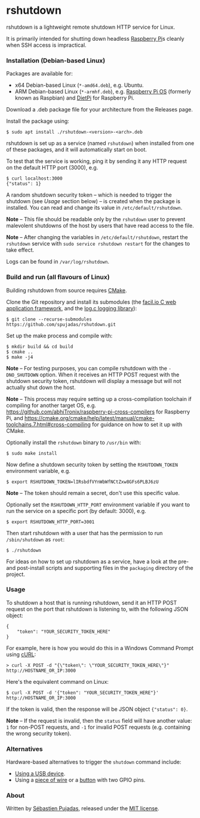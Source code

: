 # rshutdown

rshutdown is a lightweight remote shutdown HTTP service for Linux.

It is primarily intended for shutting down headless [Raspberry Pi]()s cleanly when SSH access is impractical.



### Installation (Debian-based Linux)

Packages are available for:

- x64 Debian-based Linux (`*-amd64.deb`), e.g. Ubuntu.
- ARM Debian-based Linux (`*-armhf.deb`), e.g. [Raspberry Pi OS](https://www.raspberrypi.org/downloads/) (formerly known as Raspbian) and [DietPi](https://dietpi.com/) for Raspberry Pi.



Download a .deb package file for your architecture from the Releases page.



Install the package using:

```
$ sudo apt install ./rshutdown-<version>-<arch>.deb
```

rshutdown is set up as a service (named `rshutdown`) when installed from one of these packages, and it will automatically start on boot.



To test that the service is working, ping it by sending it any HTTP request on the default HTTP port (3000), e.g.

```
$ curl localhost:3000
{"status": 1}
```



A random shutdown security token – which is needed to trigger the shutdown (see *Usage* section below) – is created when the package is installed. You can read and change its value in `/etc/default/rshutdown`.

**Note** – This file should be readable only by the `rshutdown` user to prevent malevolent shutdowns of the host by users that have read access to the file.

**Note** – After changing the variables in `/etc/default/rshutdown`, restart the `rshutdown` service with `sudo service rshutdown restart` for the changes to take effect.



Logs can be found in `/var/log/rshutdown`.



### Build and run (all flavours of Linux)

Building rshutdown from source requires [CMake](https://cmake.org/).



Clone the Git repository and install its submodules (the [facil.io C web application framework](http://facil.io/), and the [log.c logging library](https://github.com/rxi/log.c)):

```
$ git clone --recurse-submodules https://github.com/spujadas/rshutdown.git
```



Set up the make process and compile with:

```
$ mkdir build && cd build
$ cmake ..
$ make -j4
```

**Note** – For testing purposes, you can compile rshutdown with the `-DNO_SHUTDOWN` option. When it receives an HTTP POST request with the shutdown security token, rshutdown will display a message but will not actually shut down the host.

**Note** – This process may require setting up a cross-compilation toolchain if compiling for another target OS, e.g. https://github.com/abhiTronix/raspberry-pi-cross-compilers for Raspberry Pi, and https://cmake.org/cmake/help/latest/manual/cmake-toolchains.7.html#cross-compiling for guidance on how to set it up with CMake.



Optionally install the `rshutdown` binary to `/usr/bin` with:

```
$ sudo make install
```



Now define a shutdown security token by setting the `RSHUTDOWN_TOKEN` environment variable, e.g.

```
$ export RSHUTDOWN_TOKEN=lIRsbdfVYnWbWfNCtZxw8GFs6PLBJ6zU
```

**Note** – The token should remain a secret, don't use this specific value.



Optionally set the `RSHUTDOWN_HTTP_PORT` environment variable if you want to run the service on a specific port (by default: 3000), e.g.

```
$ export RSHUTDOWN_HTTP_PORT=3001
```



Then start rshutdown with a user that has the permission to run `/sbin/shutdown` as `root`:

```
$ ./rshutdown
```



For ideas on how to set up rshutdown as a service, have a look at the pre- and post-install scripts and supporting files in the `packaging` directory of the project.



### Usage

To shutdown a host that is running rshutdown, send it an HTTP POST request on the port that rshutdown is listening to, with the following JSON object:

```
{
	"token": "YOUR_SECURITY_TOKEN_HERE"
}
```

For example, here is how you would do this in a Windows Command Prompt using [cURL](https://curl.haxx.se/):

```
> curl -X POST -d "{\"token\": \"YOUR_SECURITY_TOKEN_HERE\"}" http://HOSTNAME_OR_IP:3000
```

Here's the equivalent command on Linux:

```
$ curl -X POST -d '{"token": "YOUR_SECURITY_TOKEN_HERE"}' http://HOSTNAME_OR_IP:3000
```



If the token is valid, then the response will be JSON object `{"status": 0}`.

**Note** – If the request is invalid, then the `status` field will have another value: `1` for non-POST requests, and `-1` for invalid POST requests (e.g. containing the wrong security token).



### Alternatives

Hardware-based alternatives to trigger the `shutdown` command include:

- [Using a USB device](https://hackernoon.com/shut-down-your-raspberry-pi-the-easy-way-9c7be0b4fff8).
- Using a [piece of wire](https://www.instructables.com/Simple-Raspberry-Pi-Shutdown-Button/) or a [button](https://core-electronics.com.au/tutorials/how-to-make-a-safe-shutdown-button-for-raspberry-pi.html) with two GPIO pins.



### About

Written by [Sébastien Pujadas](https://pujadas.net/), released under the [MIT license](https://github.com/spujadas/departure-python/blob/master/LICENSE).





